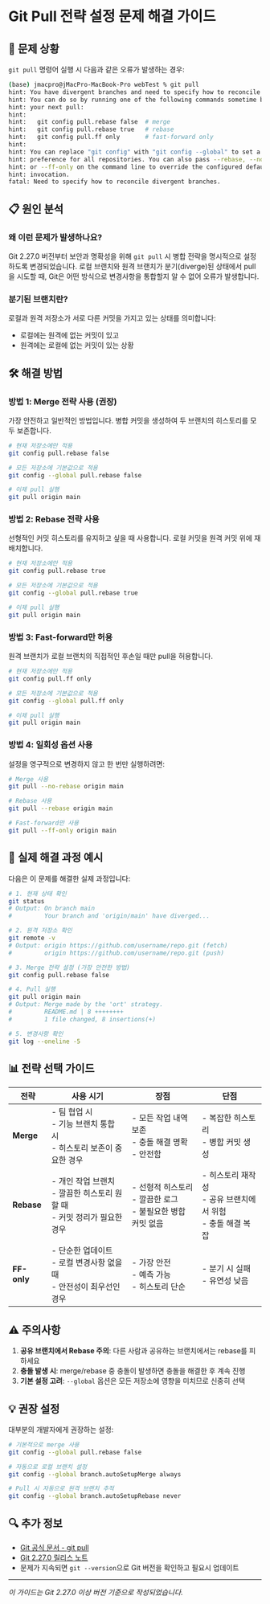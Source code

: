 # Git Pull 전략 설정 문제 해결 가이드

## 🚨 문제 상황

`git pull` 명령어 실행 시 다음과 같은 오류가 발생하는 경우:

```bash
(base) jmacpro@jMacPro-MacBook-Pro webTest % git pull
hint: You have divergent branches and need to specify how to reconcile them.
hint: You can do so by running one of the following commands sometime before
hint: your next pull:
hint: 
hint:   git config pull.rebase false  # merge
hint:   git config pull.rebase true   # rebase
hint:   git config pull.ff only       # fast-forward only
hint: 
hint: You can replace "git config" with "git config --global" to set a default
hint: preference for all repositories. You can also pass --rebase, --no-rebase,
hint: or --ff-only on the command line to override the configured default per
hint: invocation.
fatal: Need to specify how to reconcile divergent branches.
```

## 📋 원인 분석

### 왜 이런 문제가 발생하나요?

Git 2.27.0 버전부터 보안과 명확성을 위해 `git pull` 시 병합 전략을 명시적으로 설정하도록 변경되었습니다. 로컬 브랜치와 원격 브랜치가 분기(diverge)된 상태에서 pull을 시도할 때, Git은 어떤 방식으로 변경사항을 통합할지 알 수 없어 오류가 발생합니다.

### 분기된 브랜치란?

로컬과 원격 저장소가 서로 다른 커밋을 가지고 있는 상태를 의미합니다:
- 로컬에는 원격에 없는 커밋이 있고
- 원격에는 로컬에 없는 커밋이 있는 상황

## 🛠️ 해결 방법

### 방법 1: Merge 전략 사용 (권장)

가장 안전하고 일반적인 방법입니다. 병합 커밋을 생성하여 두 브랜치의 히스토리를 모두 보존합니다.

```bash
# 현재 저장소에만 적용
git config pull.rebase false

# 모든 저장소에 기본값으로 적용
git config --global pull.rebase false

# 이제 pull 실행
git pull origin main
```

### 방법 2: Rebase 전략 사용

선형적인 커밋 히스토리를 유지하고 싶을 때 사용합니다. 로컬 커밋을 원격 커밋 위에 재배치합니다.

```bash
# 현재 저장소에만 적용
git config pull.rebase true

# 모든 저장소에 기본값으로 적용
git config --global pull.rebase true

# 이제 pull 실행
git pull origin main
```

### 방법 3: Fast-forward만 허용

원격 브랜치가 로컬 브랜치의 직접적인 후손일 때만 pull을 허용합니다.

```bash
# 현재 저장소에만 적용
git config pull.ff only

# 모든 저장소에 기본값으로 적용
git config --global pull.ff only

# 이제 pull 실행
git pull origin main
```

### 방법 4: 일회성 옵션 사용

설정을 영구적으로 변경하지 않고 한 번만 실행하려면:

```bash
# Merge 사용
git pull --no-rebase origin main

# Rebase 사용
git pull --rebase origin main

# Fast-forward만 사용
git pull --ff-only origin main
```

## 🔄 실제 해결 과정 예시

다음은 이 문제를 해결한 실제 과정입니다:

```bash
# 1. 현재 상태 확인
git status
# Output: On branch main
#         Your branch and 'origin/main' have diverged...

# 2. 원격 저장소 확인
git remote -v
# Output: origin https://github.com/username/repo.git (fetch)
#         origin https://github.com/username/repo.git (push)

# 3. Merge 전략 설정 (가장 안전한 방법)
git config pull.rebase false

# 4. Pull 실행
git pull origin main
# Output: Merge made by the 'ort' strategy.
#         README.md | 8 ++++++++
#         1 file changed, 8 insertions(+)

# 5. 변경사항 확인
git log --oneline -5
```

## 📊 전략 선택 가이드

| 전략 | 사용 시기 | 장점 | 단점 |
|------|-----------|------|------|
| **Merge** | - 팀 협업 시<br>- 기능 브랜치 통합 시<br>- 히스토리 보존이 중요한 경우 | - 모든 작업 내역 보존<br>- 충돌 해결 명확<br>- 안전함 | - 복잡한 히스토리<br>- 병합 커밋 생성 |
| **Rebase** | - 개인 작업 브랜치<br>- 깔끔한 히스토리 원할 때<br>- 커밋 정리가 필요한 경우 | - 선형적 히스토리<br>- 깔끔한 로그<br>- 불필요한 병합 커밋 없음 | - 히스토리 재작성<br>- 공유 브랜치에서 위험<br>- 충돌 해결 복잡 |
| **FF-only** | - 단순한 업데이트<br>- 로컬 변경사항 없을 때<br>- 안전성이 최우선인 경우 | - 가장 안전<br>- 예측 가능<br>- 히스토리 단순 | - 분기 시 실패<br>- 유연성 낮음 |

## ⚠️ 주의사항

1. **공유 브랜치에서 Rebase 주의**: 다른 사람과 공유하는 브랜치에서는 rebase를 피하세요
2. **충돌 발생 시**: merge/rebase 중 충돌이 발생하면 충돌을 해결한 후 계속 진행
3. **기본 설정 고려**: `--global` 옵션은 모든 저장소에 영향을 미치므로 신중히 선택

## 💡 권장 설정

대부분의 개발자에게 권장하는 설정:

```bash
# 기본적으로 merge 사용
git config --global pull.rebase false

# 자동으로 로컬 브랜치 설정
git config --global branch.autoSetupMerge always

# Pull 시 자동으로 원격 브랜치 추적
git config --global branch.autoSetupRebase never
```

## 🔍 추가 정보

- [Git 공식 문서 - git pull](https://git-scm.com/docs/git-pull)
- [Git 2.27.0 릴리스 노트](https://github.com/git/git/blob/master/Documentation/RelNotes/2.27.0.txt)
- 문제가 지속되면 `git --version`으로 Git 버전을 확인하고 필요시 업데이트

---

*이 가이드는 Git 2.27.0 이상 버전 기준으로 작성되었습니다.*